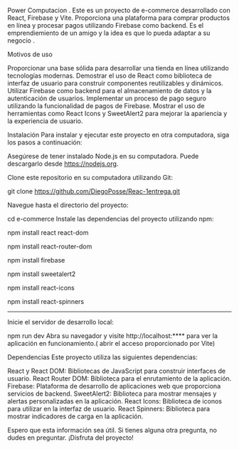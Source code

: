 Power Computacion .
Este es un proyecto de e-commerce desarrollado con React, Firebase y Vite. Proporciona una plataforma para comprar productos en línea y procesar pagos utilizando Firebase como backend. Es el emprendiemiento de
un amigo y la idea es que lo pueda adaptar a su negocio .

Motivos de uso

Proporcionar una base sólida para desarrollar una tienda en línea utilizando tecnologías modernas.
Demostrar el uso de React como biblioteca de interfaz de usuario para construir componentes reutilizables y dinámicos.
Utilizar Firebase como backend para el almacenamiento de datos y la autenticación de usuarios.
Implementar un proceso de pago seguro utilizando la funcionalidad de pagos de Firebase.
Mostrar el uso de herramientas como  React Icons y SweetAlert2 para mejorar la apariencia y la experiencia de usuario.

Instalación
Para instalar y ejecutar este proyecto en otra computadora, siga los pasos a continuación:

Asegúrese de tener instalado Node.js en su computadora. Puede descargarlo desde https://nodejs.org.

Clone este repositorio en su computadora utilizando Git:

git clone <https://github.com/DiegoPosse/Reac-1entrega.git>

Navegue hasta el directorio del proyecto:

cd e-commerce
Instale las dependencias del proyecto utilizando npm:

npm install react react-dom

npm install react-router-dom

npm install firebase

npm install sweetalert2

npm install react-icons

npm install react-spinners

-----------------------------------------------------------------------------------
Inicie el servidor de desarrollo local:

npm run dev
Abra su navegador y visite http://localhost:**** para ver la aplicación en funcionamiento.( abrir el acceso proporcionado por Vite)

Dependencias
Este proyecto utiliza las siguientes dependencias:

React y React DOM: Bibliotecas de JavaScript para construir interfaces de usuario.
React Router DOM: Biblioteca para el enrutamiento de la aplicación.
Firebase: Plataforma de desarrollo de aplicaciones web que proporciona servicios de backend.
SweetAlert2: Biblioteca para mostrar mensajes y alertas personalizadas en la aplicación.
React Icons: Biblioteca de iconos para utilizar en la interfaz de usuario.
React Spinners: Biblioteca para mostrar indicadores de carga en la aplicación.



Espero que esta información sea útil. Si tienes alguna otra pregunta, no dudes en preguntar. ¡Disfruta del proyecto!
